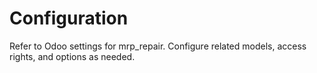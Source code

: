 # Configuration

Refer to Odoo settings for mrp_repair. Configure related models, access rights, and options as needed.
